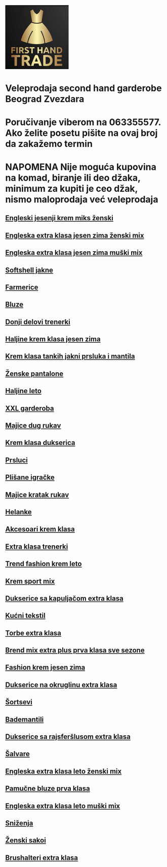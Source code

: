 <img src="firsthandtradelogo.jpg" width="200">

# Veleprodaja second hand garderobe Beograd Zvezdara
 
# Poručivanje viberom na 063355577. Ako želite posetu pišite na ovaj broj da zakažemo termin

# NAPOMENA Nije moguća kupovina na komad, biranje ili deo džaka, minimum za kupiti je ceo džak, nismo maloprodaja već veleprodaja

## [Engleski jesenji krem miks ženski](https://www.facebook.com/share/7RjqoyHUUeV4SFhv/)

## [Engleska extra klasa jesen zima ženski mix](https://www.facebook.com/share/V3dAUF5Dtn8FG4nx/)

## [Engleska extra klasa jesen zima muški mix](https://www.facebook.com/share/dpu754pTCCsHcpka/)

## [Softshell jakne](https://www.facebook.com/share/XYQ94oNT1hNbZ5Xe/)

## [Farmerice](https://www.facebook.com/share/Bny3WkNdwWX29uzp/)

## [Bluze](https://www.facebook.com/share/NxkeQJmPHqbQpqnQ/)

## [Donji delovi trenerki](https://www.facebook.com/share/eQTZJWJ5oqBQLUQ5/)

## [Haljine krem klasa jesen zima](https://www.facebook.com/share/kGDfMWtqy1Tb7cSX/)

## [Krem klasa tankih jakni prsluka i mantila ](https://www.facebook.com/share/NdGvEgHThgzLjNna/)

## [Ženske pantalone](https://www.facebook.com/share/bAKZ3VhhxrsFSAgD/)

## [Haljine leto](https://www.facebook.com/share/Cp2dxTEyh4rYRtgt/)

## [XXL garderoba](https://www.facebook.com/share/5CcmnesGc2iiJgwG/)

## [Majice dug rukav](https://www.facebook.com/share/etFKukZdd6GFiQC7/)

## [Krem klasa dukserica](https://www.facebook.com/share/Eceof1umRQ28zgVV/)

## [Prsluci](https://www.facebook.com/share/2zCdWyF91hkeS5ry/)

## [Plišane igračke](https://www.facebook.com/share/JbzYGrZbmBxuF67Y/)

## [Majice kratak rukav](https://www.facebook.com/share/fYJixKsoo1ntzZNa/)

## [Helanke](https://www.facebook.com/share/2xYHfSRULDuPRUzR/)

## [Akcesoari krem klasa](https://www.facebook.com/share/xiz6QyQ4wE5Nwudo/)

## [Extra klasa trenerki](https://www.facebook.com/share/B2jZMcuMraBobfbZ/)

## [Trend fashion krem leto](https://www.facebook.com/share/2YWoF6nAqdEEjtGr/)

## [Krem sport mix](https://www.facebook.com/share/LmiK2jFbRrGmDpCh/)

## [Dukserice sa kapuljačom extra klasa](https://www.facebook.com/share/ArqExnqFQa9G99aD/)

## [Kućni tekstil](https://www.facebook.com/share/s1ET9GUKEigFitwf/)

## [Torbe extra klasa](https://www.facebook.com/share/jJWEjwP6bvDE2wF1/)

## [Brend mix extra plus prva klasa sve sezone](https://www.facebook.com/share/Hsy1akFQzB1d6tMq/)

## [Fashion krem jesen zima](https://www.facebook.com/share/rsh4LVPo21DHkVoa/)

## [Dukserice na okruglinu extra klasa](https://www.facebook.com/share/qNcxWtyDjMxYQScu/)

## [Šortsevi](https://www.facebook.com/share/FRKbMVNA9knB5Np9/)

## [Bademantili](https://www.facebook.com/share/T8kPAUko4N9oAtSM/)

## [Dukserice sa rajsferšlusom extra klasa](https://www.facebook.com/share/WHN5aHQ8h9sU9i5F/)

## [Šalvare](https://www.facebook.com/share/7SGp2JDbWGzRVK3Z/)

## [Engleska extra klasa leto ženski mix](https://www.facebook.com/share/ivWxBUZZd1koLJWC/)

## [Pamučne bluze prva klasa](https://www.facebook.com/share/pErLpZZgerqKayyz/)

## [Engleska extra klasa leto muški mix](https://www.facebook.com/share/8ytaBqExfx6K982D/)

## [Sniženja](https://www.facebook.com/share/zaTXkXC9qonyaKLW/)

## [Ženski sakoi](https://www.facebook.com/share/nBS7PEDXUxw6zZf5/)

## [Brushalteri extra klasa](https://www.facebook.com/share/UZGard6W2Juvsj4B/)





